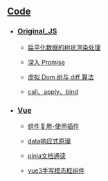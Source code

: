 ## [Code](./Code)

- ###  [Original_JS](./Code/Original_JS)

  - [扁平化数据的树状渲染处理](./Code/Original_JS/%E6%89%81%E5%B9%B3%E5%8C%96%E6%95%B0%E6%8D%AE%E7%9A%84%E6%A0%91%E7%8A%B6%E6%B8%B2%E6%9F%93%E5%A4%84%E7%90%86.md)

  - [深入 Promise](./Code/Original_JS/%E6%B7%B1%E5%85%A5Promise.md)
  
  
  - [虚拟 Dom 树与 diff 算法](./Code/Original_JS/%E8%99%9A%E6%8B%9FDom%E6%A0%91%E4%B8%8Ediff%E7%AE%97%E6%B3%95.md)
  
  
  
  - [call、apply、bind](./Code/Original_JS/call%E3%80%81apply%E5%92%8Cbind.md)
  

- ###  [Vue](./Code/Vue)

  - [组件复用-使用插件](./Code/Vue/%E7%BB%84%E4%BB%B6%E5%A4%8D%E7%94%A8%E2%80%94%E4%BD%BF%E7%94%A8%E6%8F%92%E4%BB%B6.md)


  - [data响应式原理](./Code/Vue/data%E5%93%8D%E5%BA%94%E5%BC%8F%E5%8E%9F%E7%90%86.md)


  - [pinia文档通读](./Code/Vue/pinia%E6%96%87%E6%A1%A3%E9%80%9A%E8%AF%BB.md)


  - [vue3手写模态框组件](./Code/Vue/vue3%E6%89%8B%E5%86%99%E6%A8%A1%E6%80%81%E6%A1%86%E7%BB%84%E4%BB%B6.md)

